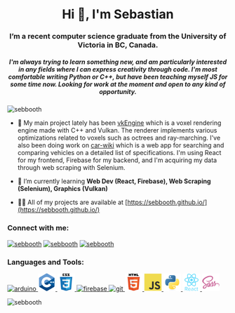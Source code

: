 <h1 align="center">Hi 👋, I'm Sebastian</h1>

<h3 align="center">I’m a recent computer science graduate from the University of Victoria in BC, Canada. </h3>

<h5 align="center">I'm always trying to learn something new, and am particularly interested in any fields where I can express creativity through code. I'm most comfortable writing Python or C++, but have been teaching myself JS for some time now. Looking for work at the moment and open to any kind of opportunity.</h5>

<p align="left"> <img src="https://komarev.com/ghpvc/?username=sebbooth&label=Profile%20views&color=0e75b6&style=flat" alt="sebbooth" /> </p>

- 🔭 My main project lately has been [vkEngine](https://github.com/sebbooth/vkEngine) which is a voxel rendering engine made with C++ and Vulkan. The renderer implements various optimizations related to voxels such as octrees and ray-marching. I've also been doing work on [car-wiki](https://github.com/sebbooth/car-wiki) which is a web app for searching and comparing vehicles on a detailed list of specifications. I'm using React for my frontend, Firebase for my backend, and I'm acquiring my data through web scraping with Selenium.

- 🌱 I’m currently learning **Web Dev (React, Firebase), Web Scraping (Selenium), Graphics (Vulkan)**

- 👨‍💻 All of my projects are available at [https://sebbooth.github.io/](https://sebbooth.github.io/)

<h3 align="left">Connect with me:</h3>
<p align="left">
<a href="https://codepen.io/sebbooth" target="blank"><img align="center" src="https://raw.githubusercontent.com/rahuldkjain/github-profile-readme-generator/master/src/images/icons/Social/codepen.svg" alt="sebbooth" height="30" width="40" /></a>
<a href="https://linkedin.com/in/sebbooth" target="blank"><img align="center" src="https://raw.githubusercontent.com/rahuldkjain/github-profile-readme-generator/master/src/images/icons/Social/linked-in-alt.svg" alt="sebbooth" height="30" width="40" /></a>
<a href="https://www.leetcode.com/sebbooth" target="blank"><img align="center" src="https://raw.githubusercontent.com/rahuldkjain/github-profile-readme-generator/master/src/images/icons/Social/leet-code.svg" alt="sebbooth" height="30" width="40" /></a>
</p>

<h3 align="left">Languages and Tools:</h3>
<p align="left"> <a href="https://www.arduino.cc/" target="_blank" rel="noreferrer"> <img src="https://cdn.worldvectorlogo.com/logos/arduino-1.svg" alt="arduino" width="40" height="40"/> </a> <a href="https://www.w3schools.com/cpp/" target="_blank" rel="noreferrer"> <img src="https://raw.githubusercontent.com/devicons/devicon/master/icons/cplusplus/cplusplus-original.svg" alt="cplusplus" width="40" height="40"/> </a> <a href="https://www.w3schools.com/css/" target="_blank" rel="noreferrer"> <img src="https://raw.githubusercontent.com/devicons/devicon/master/icons/css3/css3-original-wordmark.svg" alt="css3" width="40" height="40"/> </a> <a href="https://firebase.google.com/" target="_blank" rel="noreferrer"> <img src="https://www.vectorlogo.zone/logos/firebase/firebase-icon.svg" alt="firebase" width="40" height="40"/> </a> <a href="https://git-scm.com/" target="_blank" rel="noreferrer"> <img src="https://www.vectorlogo.zone/logos/git-scm/git-scm-icon.svg" alt="git" width="40" height="40"/> </a> <a href="https://www.w3.org/html/" target="_blank" rel="noreferrer"> <img src="https://raw.githubusercontent.com/devicons/devicon/master/icons/html5/html5-original-wordmark.svg" alt="html5" width="40" height="40"/> </a> <a href="https://developer.mozilla.org/en-US/docs/Web/JavaScript" target="_blank" rel="noreferrer"> <img src="https://raw.githubusercontent.com/devicons/devicon/master/icons/javascript/javascript-original.svg" alt="javascript" width="40" height="40"/> </a> <a href="https://www.python.org" target="_blank" rel="noreferrer"> <img src="https://raw.githubusercontent.com/devicons/devicon/master/icons/python/python-original.svg" alt="python" width="40" height="40"/> </a> <a href="https://reactjs.org/" target="_blank" rel="noreferrer"> <img src="https://raw.githubusercontent.com/devicons/devicon/master/icons/react/react-original-wordmark.svg" alt="react" width="40" height="40"/> </a> <a href="https://sass-lang.com" target="_blank" rel="noreferrer"> <img src="https://raw.githubusercontent.com/devicons/devicon/master/icons/sass/sass-original.svg" alt="sass" width="40" height="40"/> </a> </p>

<p><img align="left" src="https://github-readme-stats.vercel.app/api/top-langs?username=sebbooth&show_icons=true&locale=en&layout=compact" alt="sebbooth" /></p>
